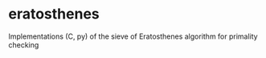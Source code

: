 # eratosthenes
Implementations (C, py) of the sieve of Eratosthenes algorithm for primality checking

